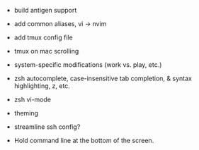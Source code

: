 * build antigen support
* add common aliases, vi -> nvim
* add tmux config file
* tmux on mac scrolling
* system-specific modifications (work vs. play, etc.)
* zsh autocomplete, case-insensitive tab completion, 
  & syntax highlighting, z, etc.
* zsh vi-mode
* theming
* streamline ssh config?

* Hold command line at the bottom of the screen.
